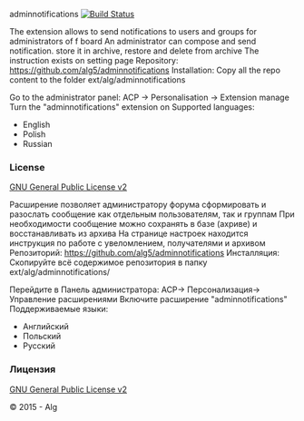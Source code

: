 
adminnotifications
[![Build Status](https://travis-ci.org/alg5/adminnotifications.svg?branch=master)](https://travis-ci.org/alg5/adminnotifications)

The extension allows to send notifications to users and groups for administrators of f board
An administrator can compose and send notification. store it in archive, restore and delete from archive
The instruction exists on setting page 
Repository: https://github.com/alg5/adminnotifications
Installation:
Copy all the repo content to the folder ext/alg/adminnotifications

Go to the administrator panel: ACP -> Personalisation -> Extension manage
Turn the "adminnotifications" extension on
Supported languages:
- English
- Polish
- Russian

### License
[GNU General Public License v2](http://opensource.org/licenses/GPL-2.0)

Расширение позволяет администратору форума сформировать и разослать сообщение как отдельным пользователям,  так и группам
При необходимости сообщение можно сохранять в базе (ахриве) и восстанавливать из архива
На странице настроек находится инструкция по работе с увеломлением, получателями и архивом
Репозиторий: https://github.com/alg5/adminnotifications
Инсталляция:
Скопируйте всё содержимое репозитория в папку ext/alg/adminnotifications/

Перейдите в Панель администратора: АСР-> Персонализация-> Управление расширениями 
Включите расширение "adminnotifications"
Поддерживаемые языки:
- Английский
- Польский
- Русский

### Лицензия
[GNU General Public License v2](http://opensource.org/licenses/GPL-2.0)


© 2015 - Alg

